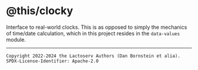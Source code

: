 @this/clocky
============

Interface to real-world clocks. This is as opposed to simply the mechanics of
time/date calculation, which in this project resides in the `data-values`
module.

- - - - - - - - - -
```
Copyright 2022-2024 the Lactoserv Authors (Dan Bornstein et alia).
SPDX-License-Identifier: Apache-2.0
```
